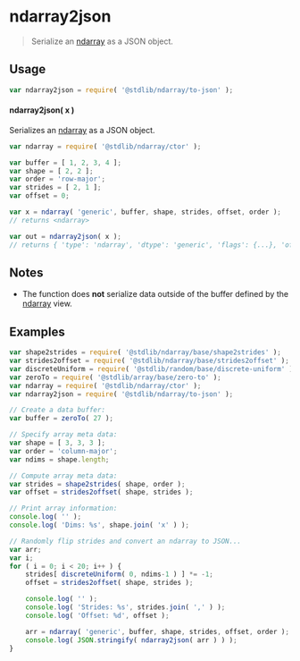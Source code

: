 <!--

@license Apache-2.0

Copyright (c) 2024 The Stdlib Authors.

Licensed under the Apache License, Version 2.0 (the "License");
you may not use this file except in compliance with the License.
You may obtain a copy of the License at

   http://www.apache.org/licenses/LICENSE-2.0

Unless required by applicable law or agreed to in writing, software
distributed under the License is distributed on an "AS IS" BASIS,
WITHOUT WARRANTIES OR CONDITIONS OF ANY KIND, either express or implied.
See the License for the specific language governing permissions and
limitations under the License.

-->

# ndarray2json

> Serialize an [ndarray][@stdlib/ndarray/ctor] as a JSON object.

<!-- Section to include introductory text. Make sure to keep an empty line after the intro `section` element and another before the `/section` close. -->

<section class="intro">

</section>

<!-- /.intro -->

<!-- Package usage documentation. -->

<section class="usage">

## Usage

```javascript
var ndarray2json = require( '@stdlib/ndarray/to-json' );
```

#### ndarray2json( x )

Serializes an [ndarray][@stdlib/ndarray/ctor] as a JSON object.

```javascript
var ndarray = require( '@stdlib/ndarray/ctor' );

var buffer = [ 1, 2, 3, 4 ];
var shape = [ 2, 2 ];
var order = 'row-major';
var strides = [ 2, 1 ];
var offset = 0;

var x = ndarray( 'generic', buffer, shape, strides, offset, order );
// returns <ndarray>

var out = ndarray2json( x );
// returns { 'type': 'ndarray', 'dtype': 'generic', 'flags': {...}, 'offset': 0, 'order': 'row-major', 'shape': [ 3, 2 ], 'strides': [ 2, 1 ], 'data': [ 1.0, 2.0, 3.0, 4.0 ] }
```

</section>

<!-- /.usage -->

<!-- Package usage notes. Make sure to keep an empty line after the `section` element and another before the `/section` close. -->

<section class="notes">

## Notes

-   The function does **not** serialize data outside of the buffer defined by the [ndarray][@stdlib/ndarray/ctor] view.

</section>

<!-- /.notes -->

<!-- Package usage examples. -->

<section class="examples">

## Examples

<!-- eslint no-undef: "error" -->

```javascript
var shape2strides = require( '@stdlib/ndarray/base/shape2strides' );
var strides2offset = require( '@stdlib/ndarray/base/strides2offset' );
var discreteUniform = require( '@stdlib/random/base/discrete-uniform' );
var zeroTo = require( '@stdlib/array/base/zero-to' );
var ndarray = require( '@stdlib/ndarray/ctor' );
var ndarray2json = require( '@stdlib/ndarray/to-json' );

// Create a data buffer:
var buffer = zeroTo( 27 );

// Specify array meta data:
var shape = [ 3, 3, 3 ];
var order = 'column-major';
var ndims = shape.length;

// Compute array meta data:
var strides = shape2strides( shape, order );
var offset = strides2offset( shape, strides );

// Print array information:
console.log( '' );
console.log( 'Dims: %s', shape.join( 'x' ) );

// Randomly flip strides and convert an ndarray to JSON...
var arr;
var i;
for ( i = 0; i < 20; i++ ) {
    strides[ discreteUniform( 0, ndims-1 ) ] *= -1;
    offset = strides2offset( shape, strides );

    console.log( '' );
    console.log( 'Strides: %s', strides.join( ',' ) );
    console.log( 'Offset: %d', offset );

    arr = ndarray( 'generic', buffer, shape, strides, offset, order );
    console.log( JSON.stringify( ndarray2json( arr ) ) );
}
```

</section>

<!-- /.examples -->

<!-- Section to include cited references. If references are included, add a horizontal rule *before* the section. Make sure to keep an empty line after the `section` element and another before the `/section` close. -->

<section class="references">

</section>

<!-- /.references -->

<!-- Section for related `stdlib` packages. Do not manually edit this section, as it is automatically populated. -->

<section class="related">

</section>

<!-- /.related -->

<!-- Section for all links. Make sure to keep an empty line after the `section` element and another before the `/section` close. -->

<section class="links">

[@stdlib/ndarray/ctor]: https://github.com/stdlib-js/stdlib/tree/develop/lib/node_modules/%40stdlib/ndarray/ctor

</section>

<!-- /.links -->

